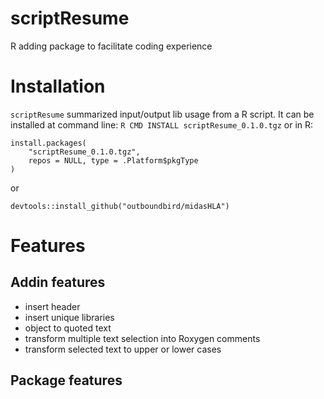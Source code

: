 # scriptResume
R adding package to facilitate coding experience

# Installation
`scriptResume` summarized input/output lib usage from a R script.
It can be installed at command line:
`R CMD INSTALL scriptResume_0.1.0.tgz`
or in R:

```
install.packages(
    "scriptResume_0.1.0.tgz",
    repos = NULL, type = .Platform$pkgType
)
```
or 

```
devtools::install_github("outboundbird/midasHLA")
```

# Features
## Addin features
- insert header
- insert unique libraries
- object to quoted text
- transform multiple text selection into Roxygen comments
- transform selected text to upper or lower cases

## Package features
